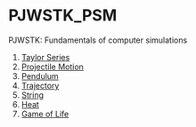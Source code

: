 # PJWSTK_PSM
PJWSTK: Fundamentals of computer simulations

1. [Taylor Series](PSM_01)
2. [Projectile Motion](PSM_02)
3. [Pendulum](PSM_03)
5. [Trajectory](PSM_05)
6. [String]()
7. [Heat]()
8. [Game of Life](https://github.com/Skallu0711/Game_of_life)